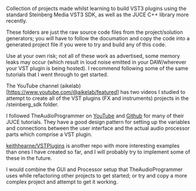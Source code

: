 Collection of projects made whilst learning to build VST3 plugins using the standard Steinberg Media VST3 SDK, as well as the JUCE C++ library more recently.

These folders are just the raw source code files from the project/solution generators; you will have to follow the documation and copy the code into a generated project file if you were to try and build any of this code.

Use at your own risk; not all of these work as advertised, some memory leaks may occur (which result in loud noise emitted in your DAW/wherever your VST plugin is being hosted). I recommend following some of the same tutorials that I went through to get started.

The YouTube channel (aikelab)[https://www.youtube.com/@aikelab/featured] has two videos I studied to attempt to create all of the VST plugins (FX and instruments) projects in the /steinberg_sdk folder.

I followed TheAudioProgrammer on [YouTube](https://www.youtube.com/c/TheAudioProgrammer) and [Github](https://github.com/TheAudioProgrammer) for many of their JUCE tutorials. They have a good design pattern for setting up the variables and connections between the user interface and the actual audio processor parts which comprise a VST plugin.

[keithhearne/VSTPlugins](https://github.com/keithhearne/VSTPlugins/tree/master) is another repo with more interesting examples than ones I have created so far, and I will probably try to implement some of these in the future.

I would combine the GUI and Processor setup that TheAudioProgrammer uses while refactoring other projects to get started; or try and copy a more complex project and attempt to get it working.